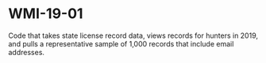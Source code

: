 # WMI-19-01
Code that takes state license record data, views records for hunters in 2019, and pulls a representative sample of 1,000 records that include email addresses.
